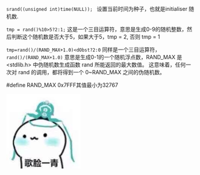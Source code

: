 `srand((unsigned int)time(NULL)); `
设置当前时间为种子，也就是initialiser 随机数.

`tmp = rand()%10>5?2:1;`
这是一个三目运算符，意思是生成0-9的随机整数，然后判断这个随机数是否大于5，如果大于5，tmp = 2, 否则 tmp = 1

`tmp=rand()/(RAND_MAX+1.0)<dObst?2:0`
同样是一个三目运算符，
`rand()/(RAND_MAX+1.0)`
意思是生成0-1的一个随机浮点数，RAND_MAX 是 <stdlib.h> 中伪随机数生成函数 rand 所能返回的最大数值。
这意味着，任何一次对 rand 的调用，都将得到一个 0~RAND_MAX 之间的伪随机数。

#define RAND_MAX 0x7FFF其值最小为32767




















![](https://github.com/ALLian96/304TP/blob/master/TP8/1.jpg)
